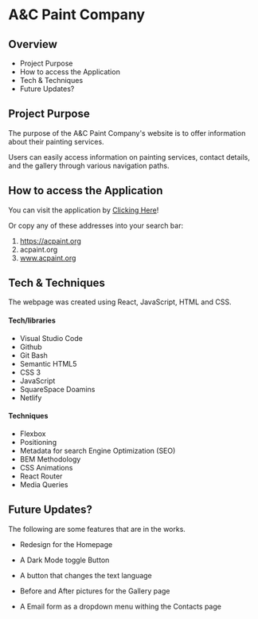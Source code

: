 # A&C Paint Company

## Overview

- Project Purpose
- How to access the Application
- Tech & Techniques
- Future Updates?

## Project Purpose

The purpose of the A&C Paint Company's website is to offer information about their painting services.

Users can easily access information on painting services, contact details, and the gallery through various navigation paths.

## How to access the Application

You can visit the application by [Clicking Here](acpaint.org)!

Or copy any of these addresses into your search bar:

1. https://acpaint.org
2. acpaint.org
3. www.acpaint.org

## Tech & Techniques

The webpage was created using React, JavaScript, HTML and CSS.

#### Tech/libraries

- Visual Studio Code
- Github
- Git Bash
- Semantic HTML5
- CSS 3
- JavaScript
- SquareSpace Doamins
- Netlify

#### Techniques

- Flexbox
- Positioning
- Metadata for search Engine Optimization (SEO)
- BEM Methodology
- CSS Animations
- React Router
- Media Queries

## Future Updates?

The following are some features that are in the works.

- Redesign for the Homepage
- A Dark Mode toggle Button
- A button that changes the text language

- Before and After pictures for the Gallery page
- A Email form as a dropdown menu withing the Contacts page

